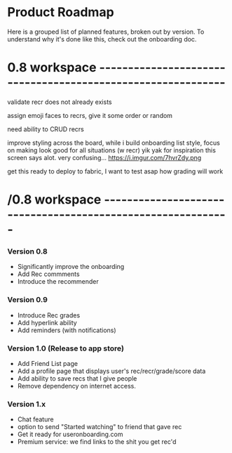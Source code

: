 # Product Roadmap
Here is a grouped list of planned features, broken out by version. To understand why it's done like this, check out the onboarding doc.

# 0.8 workspace ------------------------------------------------------------

validate recr does not already exists


assign emoji faces to recrs, give it some order or random

need ability to CRUD recrs

improve styling across the board, while i build onboarding
list style, focus on making look good for all situations (w recr)
  yik yak for inspiration
this screen says alot. very confusing... https://i.imgur.com/7hvrZdy.png

get this ready to deploy to fabric, I want to test asap how grading will work


# /0.8 workspace ------------------------------------------------------------

### Version 0.8
 - Significantly improve the onboarding
 - Add Rec commments
 - Introduce the recommender

### Version 0.9
 - Introduce Rec grades
 - Add hyperlink ability
 - Add reminders (with notifications)

### Version 1.0 (Release to app store)
 - Add Friend List page
 - Add a profile page that displays user's rec/recr/grade/score data
 - Add ability to save recs that I give people
 - Remove dependency on internet access.

### Version 1.x
 - Chat feature
 - option to send "Started watching" to friend that gave rec
 - Get it ready for useronboarding.com
 - Premium service: we find links to the shit you get rec'd
